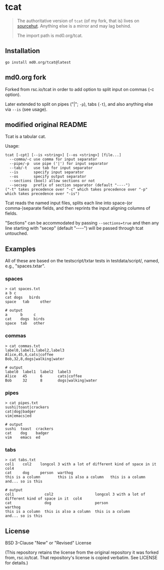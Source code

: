 # tcat

> The authoritative version of `tcat` (of my fork, that is) lives on
> [sourcehut](https://git.sr.ht/~md0/tcat).  Anything else is a mirror
> and may lag behind.
>
> The import path is md0.org/tcat.

## Installation

```
go install md0.org/tcat@latest
```

## md0.org fork

Forked from rsc.io/tcat in order to add option to split input on commas
(-c option).

Later extended to split on pipes ("|"; `-p`), tabs (`-t`), and also
anything else via `--is` (see usage).

## modified original README

Tcat is a tabular cat.

Usage:

    tcat [-cpt] [--is <string>] [--os <string>] [file...]
      --comma/-c use comma for input separator
      --pipe/-p  use pipe ('|') for input separator
      --tab/-t   use tab for input separator
      --is       specify input separator
      --os       specify output separator
      --sections (bool) allow sections or not
      --secsep   prefix of section separator (default "----")
    ("-t" takes precedence over "-c" which takes precedence over "-p"
    which takes precedence over "-is")

Tcat reads the named input files, splits each line into space-(or
comma-)separate fields, and then reprints the input aligning columns of
fields.

"Sections" can be accommodated by passing `--sections=true` and then any
line starting with "secep" (default "----") will be passed through tcat
untouched.

## Examples

All of these are based on the testscript/txtar tests in
testdata/script/, named, e.g., "spaces.txtar".

### spaces

```
> cat spaces.txt
a b c
cat dogs   birds
space   tab     other
```

```
# output
a      b     c
cat    dogs  birds
space  tab   other
```

### commas

```
> cat commas.txt
label0,label1,label2,label3
Alice,45,6,cats|coffee
Bob,32,8,dogs|walking|water
```

```
# output
label0  label1  label2  label3
Alice   45      6       cats|coffee
Bob     32      8       dogs|walking|water
```

### pipes

```
> cat pipes.txt
sushi|toast|crackers
cat|dog|badger
vim|emacs|ed
```

```
# output
sushi  toast  crackers
cat    dog    badger
vim    emacs  ed
```

### tabs

```
> cat tabs.txt
col1    col2    longcol 3 with a lot of different kind of space in it   col4
cat     dog     person  warthog
this is a column        this is also a column   this is a column        and... so is this
```

```
# output
col1              col2                   longcol 3 with a lot of different kind of space in it  col4
cat               dog                    person                                                 warthog
this is a column  this is also a column  this is a column                                       and... so is this
```

## License

BSD 3-Clause "New" or "Revised" License

(This repository retains the license from the original repository it was
forked from, rsc.io/tcat.  That repository's license is copied verbatim.
See LICENSE for details.)
